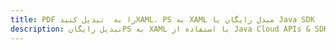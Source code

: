 ---title: PDF را به  تبدیل کنیدXAML، PS به XAML مبدل رایگان یا Java SDKdescription: تبدیل رایگانPS به XAML با استفاده از Java Cloud APIs & SDK همچنین اسناد PDF را در Cloud ایجاد، ویرایش و رندر کنید.---